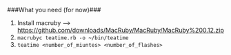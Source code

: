 ###What you need (for now)###

1. Install macruby --> https://github.com/downloads/MacRuby/MacRuby/MacRuby%200.12.zip
2. `macrubyc teatime.rb -o ~/bin/teatime`
3. `teatime <number_of_miuntes> <number_of_flashes>`